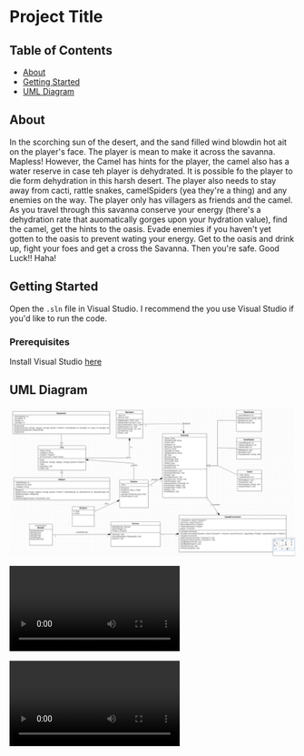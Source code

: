 # Project Title

## Table of Contents

- [About](#about)
- [Getting Started](#getting_started)
- [UML Diagram](#uml)

## About <a name = "about"></a>

In the scorching sun of the desert, and the sand filled wind blowdin hot ait on the player's face. The player is mean to make it across the savanna. Mapless! However, the Camel has hints for the player, the camel also has a water reserve in case teh player is dehydrated. It is possible fo the player to die form dehydration in this harsh desert. The player also needs to stay away from cacti, rattle snakes, camelSpiders (yea they're a thing) and any enemies on the way. The player only has villagers as friends and the camel. As you travel through this savanna conserve your energy (there's a dehydration rate that auomatically gorges upon your hydration value), find the camel, get the hints to the oasis. Evade enemies if you haven't yet gotten to the oasis to prevent wating your energy. Get to the oasis and drink up, fight your foes and get a cross the Savanna. Then you're safe. Good Luck!! Haha!

## Getting Started <a name = "getting_started"></a>

Open the `.sln` file in Visual Studio. I recommend the you use Visual Studio if you'd like to run the code.

### Prerequisites

Install Visual Studio [here](https://visualstudio.microsoft.com/downloads/)

## UML Diagram <a name = "uml"></a>

![Image of the UML Diagram](static/uml.png)

![Output Without Using the file CharacterTask3.h and CharacterTask3.cpp](static/ExpectedOutput.mp4)

![Output With CharacterTask3.h and CharacterTask3.cpp included](static/Expected%20Output%20Cht3.mp4)
